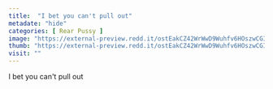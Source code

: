 ```yaml
---
title:  "I bet you can't pull out"
metadate: "hide"
categories: [ Rear Pussy ]
image: "https://external-preview.redd.it/ostEakCZ42WrWwD9Wuhfv6HOszwCGIeDaTztzYsS-oo.jpg?auto=webp&s=ea1c648598566fa2df5929adc5677b65ddfd59ea"
thumb: "https://external-preview.redd.it/ostEakCZ42WrWwD9Wuhfv6HOszwCGIeDaTztzYsS-oo.jpg?width=1080&crop=smart&auto=webp&s=62af45c328442dfa9ba3b31f602d9f88c6acf6ea"
visit: ""
---
```

I bet you can't pull out
